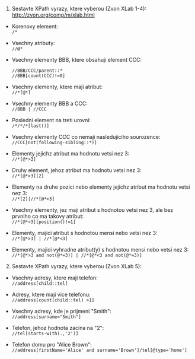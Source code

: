 1. Sestavte XPath vyrazy, ktere vyberou (Zvon XLab 1-4):  
http://zvon.org/comp/m/xlab.html

* Korenovy element:  
    `/*`

* Vsechny atributy:  
    `//@*`

* Vsechny elementy BBB, ktere obsahuji element CCC:  

    `//BBB/CCC/parent::*`  
    `//BBB[count(CCC)!=0]`
    

* Vsechny elementy, ktere maji atribut:  
    `//*[@*]`

* Vsechny elementy BBB a CCC:  
    `//BBB | //CCC`

* Posledni element na treti urovni:  
    `/*/*/*[last()]`

* Vsechny elementy CCC co nemaji nasledujiciho sourozence:  
    `//CCC[not(following-sibling::*)]`

* Elementy jejichz atribut ma hodnotu vetsi nez 3:  
    `//*[@*>3]`

* Druhy element, jehoz atribut ma hodnotu vetsi nez 3:  
    `//*[@*>3][2]`

* Elementy na druhe pozici nebo elementy jejichz atribut ma hodnotu vetsi
  nez 3:  
    `//*[2]|//*[@*>3]`


* Vsechny elementy, jez maji atribut s hodnotou vetsi nez 3, ale bez
  prvniho co ma takovy atribut:  
    `//*[@*>3][position()!=1]`

* Elementy, majici atribut s hodnotou mensi nebo vetsi nez 3:  
    `//*[@*>3] | //*[@*<3]`


* Elementy, majici vyhradne atribut(y) s hodnotou mensi nebo vetsi nez 3:  
    `//*[@*>3 and not(@*=3)] | //*[@*<3 and not(@*=3)]`


2. Sestavte XPath vyrazy, ktere vyberou (Zvon XLab 5):

* Vsechny adresy, ktere maji telefon:  
    `//address[child::tel]`


* Adresy, ktere maji vice telefonu:  
    `//address[count(child::tel) >1]`


* Vsechny adresy, kde je prijmeni "Smith":  
    `//address[surname="Smith"]`


* Telefon, jehoz hodnota zacina na "2":  
    `//tel[starts-with(.,'2')]`


* Telefon domu pro "Alice Brown":  
    `//address[firstName='Alice' and surname='Brown']/tel[@type='home']`

